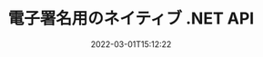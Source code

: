 ---
############################# Static ############################
layout: "product"
date: 2022-03-01T15:12:22
draft: false
#operation: 
#signaturetype: 
#fileformat: 
#productName: Java
lang: ja
#productCode: java
#otherformats: 
#breadcrumb: Put  signature on  for Java
product: "Signature"
product_tag: "signature"
platform: ".NET"
platform_tag: "net"

############################# Head ############################
head_title: ".NET デジタル署名 API - 電子署名 PDF Word Excel 画像"
head_description: "PDF、Word、Excel スプレッドシート、PowerPoint、画像、グラフィック ドキュメント形式に電子署名するための C# .NET デジタル署名 API、eSignature ライブラリ。"

############################# Header ############################
title: "電子署名用のネイティブ .NET API"
description: "ドキュメント形式にデジタル署名を追加し、一般的な電子署名タイプ (テキスト、画像、QR コード、バーコード、スタンプ、およびメタデータ) を .NET アプリケーションに実装します。"
button:
    enable: true

############################# SubMenu ############################
submenu:
    enable: true
    
    left:
        img_alt: "GroupDocs.Signature for .NET"
        image: "https://www.groupdocs.cloud/templates/groupdocs/images/product-logos/groupdocs-signature-net.png"
        product: "GroupDocs.Signature"
        platform: ".NET"

    middle:
        button:
            # button loop
            - link: "#overview"
              text: "概要"

            # button loop
            - link: "#features"
              text: "特徴"

            # button loop
            - link: "#support"
              text: "サポート"

            # button loop
            - link: "https://products.groupdocs.app/signature"
              text: "ライブデモ"

            # button loop
            - link: "https://purchase.groupdocs.com/pricing/signature/net"
              text: "料金"

    right:
        link_download: "https://downloads.groupdocs.com/signature"
        link_learn: "https://docs.groupdocs.com/signature/net/"
        link_buy: "https://purchase.groupdocs.com"

############################# Overview ############################
overview:
    enable: true
    content: |
      GroupDocs.Signature for .NET API を使用して、C#、ASP.NET、およびその他の .NET ベースのテクノロジでアプリケーションを構築し、PDF、Microsoft Word、Excel スプレッドシート、PowerPoint プレゼンテーション、画像、OpenDocument などのデジタル ビジネス ドキュメントに署名できるようにします。追加のソフトウェアをインストールする必要なく、他の業界標準のファイル形式に変換できます。この電子署名ライブラリは操作が簡単で、.NET 開発者はアプリケーションに高度なデジタル署名機能を簡単に追加できるため、ユーザーは一般的なドキュメント形式の電子署名に安全に署名、検索、および検証できます。テキスト、画像、バーコード、QR コード、フォーム フィールド、スタンプ、メタデータなど、さまざまな種類の署名の実装をサポートしています。  

      ドキュメント署名 API を使用すると、シンプルで高度な検索オプションを使用して、ドキュメントに必要な署名をすばやく見つけることができます。署名のスタイリング、外観管理を適用し、寸法、影、位置合わせなどの署名プロパティをカスタマイズするオプションも、この機能豊富なドキュメント署名 API で実行できます。  

      GroupDocs.Signature for .NET は、.NET プラットフォームをサポートするすべての開発環境で使用できます。すべての .NET ベースの言語と互換性があり、Mono または .NET フレームワーク (.NET Core を含む) をインストールできる一般的なオペレーティング システム (Windows、Linux、MacOS) をサポートします。
    tabs:
      enable: true
      
      ## TAB ONE ##
      tab_one:
        description: |
          以下は、.NET の GroupDocs.Signature の概要です。
      
        left:
          enable: true
          icon: "fab fa-html5"
          title: "署名の種類"
          content: |
            * テキスト署名
            * 画像署名
            * デジタル署名
            * QRコード署名
            * バーコード署名
            * 印鑑署名
            * メタデータ署名
      
      ## TAB TWO ##
      tab_two:
        description: |
          GroupDocs.Signature for .NET は、すべての一般的なドキュメント形式への署名をサポートしています。わずか数行のコードで、PDF 署名、Microsoft Office Word、Excel スプレッドシート、画像、HTML、Outlook 電子メール、OneNote、Project、およびグラフィック署名機能を .NET アプリケーションに追加します。 [サポートされているドキュメント形式。](https://docs.groupdocs.com/signature/net/supported-document-formats/)

        left:
          enable: true
          table:
            # table loop
            - title: "Microsoft Office"
              content: |
                * **Word:** DOC, DOCX, DOCM, DOT, DOTX, DOTM, RTF, TXT
                * **Excel:** XLS, XLSX, XLSM, XLSB, XLTM, XLT, XLTM, XLTX, XLAM, SXC, SpreadsheetML
                * **PowerPoint:** PPT, PPTX, PPS, PPSX, PPSM, POT, POTM, POTX, PPTM

        right:
          enable: true
          table:
            # table loop
            - title: "Images & Other Formats"
              content: |
                * **画像**: JPG, BMP, PNG, TIFF, GIF, DCM, WEBP
                * **OpenDocument**: ODT, OTT, OTS, ODS, ODP, OTP, ODG
                * **Jpeg2000**: JP2, JPF, JPX, J2K, J2C, JPM
                * **メタファイル**: EMF, WMF, CMX
                * **ポータブル**: PDF
                * **スケーラブルなベクター グラフィックス**: CDR, SVG
                * **Adobe Photoshop**: PSD
                * **その他**: DJVU

      ## TAB THREE ##
      tab_three:
        description: |
          GroupDocs.Signature for .NET は、次のオペレーティング システム、フレームワーク、パッケージ マネージャーをサポートしています。
        
        left:
          enable: true
          table:
            # table loop
            - icon: "fab fa-windows"
              title: "オペレーティングシステム"
              content: |
                * Windows Desktop
                * Windows Server
                * Windows Azure
                * Linux
                * MacOS

            # table loop
            - icon: "fas fa-code"
              title: "サポートされているフレームワーク"
              content: |
                * .NET Framework 2.0 or higher
                * Mono Framework 1.2 or higher
                * .NET Standard 2.0
                * .NET Core 2.0
                * .NET Core 2.1

        right:
          enable: true
          table:
            # table loop
            - icon: "fas fa-box"
              title: "パッケージマネージャー"
              content: |
                * NuGet

            # table loop
            - icon: "fas fa-tools"
              title: "開発環境"
              content: |
                * Microsoft Visual Studio
                * Xamarin.Android
                * Xamarin.IOS
                * Xamarin.Mac
                * MonoDevelop

############################# Features ############################
features:
    enable: true
    title: "GroupDocs.Signature for .NET 機能"

    feature:
      # feature loop
      - icon: "fas fa-copy"
        content: "サポートされているドキュメント形式からの電子署名の作成、検索、更新、非表示、検証、および削除"

      # feature loop
      - icon: "fas fa-eye"
        content: "Excel スプレッドシートの XML Advanced Electronic Signatures (XAdES) を指定する"

      # feature loop
      - icon: "fas fa-bolt"
        content: "QRコード、バーコード、画像署名で署名されたドキュメントから画像コンテンツを取得"
      
      # feature loop
      - icon: "fas fa-file-powerpoint"
        content: "テキストまたは画像の署名の高さ、幅、余白、配置を設定し、特定のページに配置"

      # feature loop
      - icon: "fas fa-code"
        content: "PowerPoint プレゼンテーション ドキュメントの検索、検証、デジタル署名"

      # feature loop
      - icon: "fas fa-cloud"
        content: "ネイティブ テキストの透かしを使用してワード プロセッシング ドキュメント形式に署名する"

      # feature loop
      - icon: "fas fa-remove-format"
        content: "長方形のスタンプ署名タイプの丸みを帯びた角をサポート"

      # feature loop
      - icon: "fas fa-comment-slash"
        content: "特定の Excel シートにテキストまたは画像の署名を適用するか、すべてのシートに電子署名を設定する"

      # feature loop
      - icon: "fas fa-location-arrow"
        content: "特定の行と列の番号を指定して、テキストまたは画像の署名を Excel シートに配置する"

      # feature loop
      - icon: "fas fa-border-all"
        content: "Microsoft PowerPoint でテキスト署名に影を適用し、色、角度、透明度を設定する"

      # feature loop
      - icon: "fas fa-wrench"
        content: "Excel シートのテキスト署名の境界線スタイルとフォント オプションを構成する"

      # feature loop
      - icon: "fas fa-columns"
        content: "画像署名タイプを設定します。丸または四角 & マージン、フォントの色、回転を設定"

      # feature loop
      - icon: "fas fa-file-word"
        content: "署名欄のあるドキュメント、スプレッドシート、PDF ファイルにデジタル証明書を適用する"

      # feature loop
      - icon: "fas fa-envelope"
        content: "色設定を実行し、透明度と回転をテキスト署名に適用する"

      # feature loop
      - icon: "fas fa-print"
        content: "明るさとグレースケール オプションを設定し、画像内の画像署名のインデントを指定する"

      # feature loop
      - icon: "fas fa-file-archive"
        content: "カスタム オブジェクトの埋め込み、シリアル化、および PDF ドキュメントのメタデータ署名値の暗号化と復号化"

      # feature loop
      - icon: "fas fa-lock"
        content: "PDF ドキュメントからのデジタル署名の外観の非表示、削除、またはカスタマイズ"

      # feature loop
      - icon: "fas fa-file-code"
        content: "デジタル フォーム フィールドを使用して PDF ドキュメントに署名し、テキスト署名を画像、注釈、ステッカー、または透かしとして使用"
      
      # feature loop
      - icon: "fas fa-fill-drip"
        content: "MS Word および PDF ドキュメントのフォーム フィールドにテキスト署名を挿入する"

      # feature loop
      - icon: "fas fa-file-excel"
        content: "Word ファイルの署名または電子署名の拡張検証を処理するためにドキュメントの任意のページを指定する"

      # feature loop
      - icon: "fas fa-heading"
        content: "署名済みの画像ファイルを別の形式で保存し、署名済みのスプレッドシートを画像またはマルチページ TIFF としてエクスポート"

      # feature loop
      - icon: "fas fa-project-diagram"
        content: "署名済みファイルへのパスワードの割り当て、変更、および削除と、パスワードで保護されたファイルへの電子署名の適用"

      # feature loop
      - icon: "fas fa-cube"
        content: "メタデータ内のカスタム オブジェクトを含むワークシート、PowerPoint スライド、Word ドキュメント、および画像に eSign"

      # feature loop
      - icon: "fab fa-uncharted"
        content: "シグネチャ ブラシ スタイルをソリッド、テクスチャ、線形グラデーション、放射状グラデーションとして設定"

      # feature loop
      - icon: "fab fa-uncharted"
        content: "カスタムの暗号化された QR コード テキストまたはデータを使用してドキュメントに署名する"

      # feature loop
      - icon: "fab fa-uncharted"
        content: "イメージ ドキュメントとして DjVu 形式のファイルを検索して署名する"

      # feature loop
      - icon: "fab fa-uncharted"
        content: "ファイル URL からページ数などのドキュメント情報を抽出する"

      # feature loop
      - icon: "fab fa-uncharted"
        content: "CorelDraw ファイルをイメージ ドキュメントとして検索、署名、検証"

      # feature loop
      - icon: "fab fa-uncharted"
        content: "メタデータに保存された処理済みまたは削除済みの署名情報の履歴を保持"

      # feature loop
      - icon: "fab fa-uncharted"
        content: "カスタム データ オブジェクト、VCard、または電子メール オブジェクトを QR コードに追加し、PDF ファイルの暗号化された QR コードを検証する"

    more_feature:
      # more_feature_loop
      - title: "デジタル署名を簡単に追加"
        content: |
          GroupDocs.Signature for .NET API を使用すると、サポートされているファイル形式にさまざまな種類の署名を追加できます。 Text、Image、Digital、Stamp、QR-Code、Barcode、Metadata などの署名タイプは、GroupDocs.Signature for .NET を使用して適用できます。次のコード例は、テキスト署名を PDF ドキュメントに適用する方法を示しています。

          ```cs
          using (Signature signature = new Signature("D:\\sample.pdf"))
          {
          TextSignOptions options = new TextSignOptions("John Smith")
          {
          // テキストの色を設定
          ForeColor = Color.Red
          };
          // 文書をファイルに署名
          signature.Sign("D:\\signed.pdf", options);
          }
          ```

      # more_feature_loop
      - title: "サポートされているバーコード署名タイプ"
        content: |
          当社の署名操作 API は、サポートされているドキュメント形式にバーコード署名を適用する機能を提供します。 GroupDocs.Signature for .NET は、Code128、Code39Extended、Code39Standard、EAN14、EAN8、ITF14、UPCA、UPCE など、さまざまなバーコード タイプをサポートしています。登録されているすべてのバーコード タイプをサポートするために、「AllTypes」という名前の静的オブジェクトも提供されます。

      # more_feature_loop
      - title: "署名と証明書を検索"
        content: |
          GroupDocs.Signature for .NET API を使用すると、Word ドキュメント、Excel スプレッドシート、および PDF ファイルからデジタル証明書を検索できます。システムに登録されているすべてのデジタル証明書を取得することもできます。 GroupDocs.Signature for .NET API を使用して、Word ドキュメント、Excel スプレッドシート、画像、PDF ファイルでメタデータ署名を検索することもできます。  

          GroupDocs.Signature for .NET API を介して、ドキュメント、プレゼンテーション、スプレッドシート、画像、PDF ファイルの QR コードとバーコードの署名を検索し、検索の進行状況を取得できます。また、QR コード署名で署名されたドキュメントからカスタム データ オブジェクトを検索することもできます。

      # more_feature_loop
      - title: "バーコードの高度な検索オプション"
        content: |
          GroupDocs.Signature for .NET API を介して、必要なバーコードを非常に簡単に検索して見つけることができます。署名 API には高度な検索オプションが用意されています。これらを使用すると、特定のページのバーコードを検索したり、ドキュメント全体を検索したり、検索する別のページ (最初、最後、偶数、奇数) を指定したり、特定のエンコード タイプのバーコードを検索したり、特定のテキスト文字列に基づいてバーコードを検索したり、バーコードを検索したりできます。 「含む」オプションを使用した文字列に基づいています。

############################# Support ############################
support:
    enable: true

############################# Solutions ############################
solutions:
    enable: true
    title: "GroupDocs.Signature は、他の一般的な開発環境向けのドキュメント署名 API を提供します"

    solution:
        # solution loop
        - img_alt: "GroupDocs.Signature for Java"
          image: "https://www.groupdocs.cloud/templates/groupdocs/images/product-logos/groupdocs-signature-java.png"
          product: "GroupDocs.Signature"
          platform: "Java"
          link: "/signature/java/"

############################# Back to top ###############################
back_to_top:
  enable: true
---